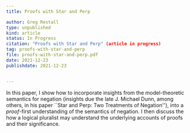 ```yaml
---
title: Proofs with Star and Perp

author: Greg Restall
type: unpublished
kind: article
status: In Progress
citation: "Proofs with Star and Perp" (article in progress)
tag: proofs-with-star-and-perp
file: proofs-with-star-and-perp.pdf
date: 2021-12-23
publishdate: 2021-12-23


---
```

In this paper, I show how to incorporate insights from the model-theoretic semantics for negation (insights due the late J. Michael Dunn, among others, in his paper ``Star and Perp: Two Treatments of Negation''), into a *proof*-first understanding of the semantics of negation. I then discuss the how a logical pluralist may understand the underlying accounts of proofs and their significance.
